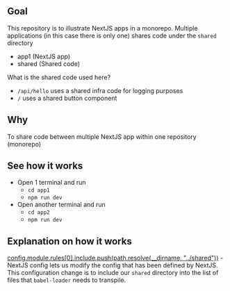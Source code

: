 ## Goal
This repository is to illustrate NextJS apps in a monorepo. Multiple applications (in this case there is only one) shares code under the `shared` directory
- app1 (NextJS app)
- shared (Shared code)

What is the shared code used here?
- `/api/hello` uses a shared infra code for logging purposes
- `/` uses a shared button component

## Why
To share code between multiple NextJS app within one repository (monorepo)

## See how it works
- Open 1 terminal and run 
  - `cd app1`
  - `npm run dev`
- Open another terminal and run
  - `cd app2`
  - `npm run dev`

## Explanation on how it works
[config.module.rules[0].include.push(path.resolve(__dirname, "../shared"))](app1/next.config.js#5) - NextJS config lets us modify the config that has been defined by NextJS. This configuration change is to include our `shared` directory into the list of files that `babel-loader` needs to transpile.
